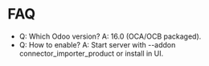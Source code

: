 # FAQ

- Q: Which Odoo version? A: 16.0 (OCA/OCB packaged).
- Q: How to enable? A: Start server with --addon connector_importer_product or install in UI.
